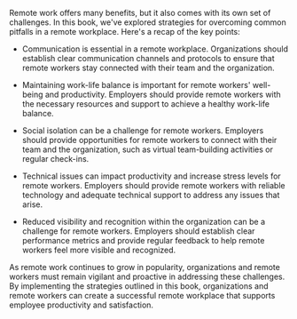 
Remote work offers many benefits, but it also comes with its own set of challenges. In this book, we've explored strategies for overcoming common pitfalls in a remote workplace. Here's a recap of the key points:

* Communication is essential in a remote workplace. Organizations should establish clear communication channels and protocols to ensure that remote workers stay connected with their team and the organization.

* Maintaining work-life balance is important for remote workers' well-being and productivity. Employers should provide remote workers with the necessary resources and support to achieve a healthy work-life balance.

* Social isolation can be a challenge for remote workers. Employers should provide opportunities for remote workers to connect with their team and the organization, such as virtual team-building activities or regular check-ins.

* Technical issues can impact productivity and increase stress levels for remote workers. Employers should provide remote workers with reliable technology and adequate technical support to address any issues that arise.

* Reduced visibility and recognition within the organization can be a challenge for remote workers. Employers should establish clear performance metrics and provide regular feedback to help remote workers feel more visible and recognized.

As remote work continues to grow in popularity, organizations and remote workers must remain vigilant and proactive in addressing these challenges. By implementing the strategies outlined in this book, organizations and remote workers can create a successful remote workplace that supports employee productivity and satisfaction.

